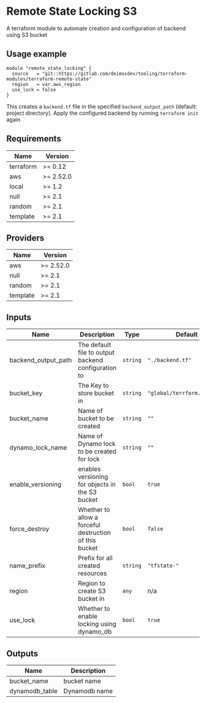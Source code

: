 # Remote State Locking S3
A terraform module to automate creation and configuration of backend using S3 bucket


## Usage example

```hcl
module "remote_state_locking" {
  source   = "git::https://gitlab.com/deimosdev/tooling/terraform-modules/terraform-remote-state"
  region   = var.aws_region
  use_lock = false
}
```

This creates a `backend.tf` file in the specified `backend_output_path` (default: project directory). Apply the configured backend by running `terraform init` again

## Requirements

| Name | Version |
|------|---------|
| terraform | >= 0.12 |
| aws | >= 2.52.0 |
| local | >= 1.2 |
| null | >= 2.1 |
| random | >= 2.1 |
| template | >= 2.1 |

## Providers

| Name | Version |
|------|---------|
| aws | >= 2.52.0 |
| null | >= 2.1 |
| random | >= 2.1 |
| template | >= 2.1 |

## Inputs

| Name | Description | Type | Default | Required |
|------|-------------|------|---------|:--------:|
| backend\_output\_path | The default file to output backend configuration to | `string` | `"./backend.tf"` | no |
| bucket\_key | The Key to store bucket in | `string` | `"global/terrform.tfstate"` | no |
| bucket\_name | Name of bucket to be created | `string` | `""` | no |
| dynamo\_lock\_name | Name of Dynamo lock to be created for lock | `string` | `""` | no |
| enable\_versioning | enables versioning for objects in the S3 bucket | `bool` | `true` | no |
| force\_destroy | Whether to allow a forceful destruction of this bucket | `bool` | `false` | no |
| name\_prefix | Prefix for all created resources | `string` | `"tfstate-"` | no |
| region | Region to create S3 bucket in | `any` | n/a | yes |
| use\_lock | Whether to enable locking using dynamo\_db | `bool` | `true` | no |

## Outputs

| Name | Description |
|------|-------------|
| bucket\_name | bucket name |
| dynamodb\_table | Dynamodb name |

